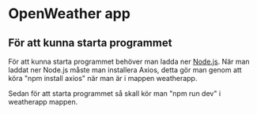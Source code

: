 # OpenWeather app

## För att kunna starta programmet


För att kunna starta programmet behöver man ladda ner [Node.js](https://nodejs.org/en/download).
När man laddat ner Node.js måste man installera Axios, detta gör man genom att köra "npm install axios" när man är i mappen weatherapp.

Sedan för att starta programmet så skall kör man "npm run dev" i weatherapp mappen. 